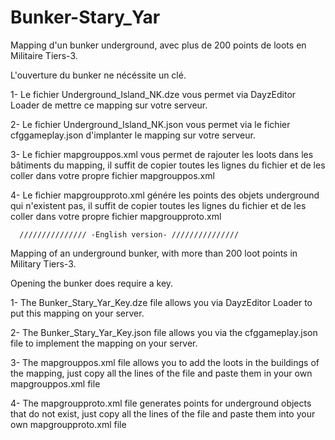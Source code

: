 # Bunker-Stary_Yar
Mapping d'un bunker underground, avec plus de 200 points de loots en Militaire Tiers-3.

L'ouverture du bunker ne nécéssite un clé.

1- Le fichier Underground_Island_NK.dze vous permet via DayzEditor Loader de mettre ce mapping sur votre serveur.

2- Le fichier Underground_Island_NK.json vous permet via le fichier cfggameplay.json d'implanter le mapping sur votre serveur.

3- Le fichier mapgrouppos.xml vous permet de rajouter les loots dans les bâtiments du mapping, il suffit de copier toutes les lignes du fichier et de les coller dans votre propre fichier mapgrouppos.xml

4- Le fichier mapgroupproto.xml génére les points des objets underground qui n'existent pas, il suffit de copier toutes les lignes du fichier et de les coller dans votre propre fichier mapgroupproto.xml

      /////////////// -English version- ///////////////
      
Mapping of an underground bunker, with more than 200 loot points in Military Tiers-3.

Opening the bunker does require a key.

1- The Bunker_Stary_Yar_Key.dze file allows you via DayzEditor Loader to put this mapping on your server.

2- The Bunker_Stary_Yar_Key.json file allows you via the cfggameplay.json file to implement the mapping on your server.

3- The mapgrouppos.xml file allows you to add the loots in the buildings of the mapping, just copy all the lines of the file and paste them in your own mapgrouppos.xml file

4- The mapgroupproto.xml file generates points for underground objects that do not exist, just copy all the lines of the file and paste them into your own mapgroupproto.xml file
